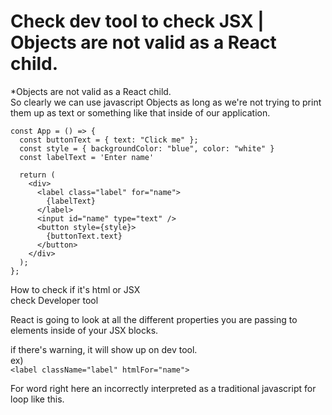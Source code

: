 # Check dev tool to check JSX | Objects are not valid as a React child.

*Objects are not valid as a React child.      
So clearly we can use javascript Objects as long as we're not trying to print them up as text or something like that inside of our application.    

```
const App = () => {
  const buttonText = { text: "Click me" };
  const style = { backgroundColor: "blue", color: "white" }
  const labelText = 'Enter name'

  return (
    <div>
      <label class="label" for="name">
        {labelText}
      </label>
      <input id="name" type="text" />
      <button style={style}>
        {buttonText.text}
      </button>
    </div>
  );
};
```    

How to check if it's html or JSX    
check Developer tool    
    
React is going to look at all the different properties you are passing to elements inside of your JSX blocks.    
     
if there's warning, it will show up on dev tool.    
ex)     
```<label className="label" htmlFor="name">```

For word right here an incorrectly interpreted as a traditional javascript for loop like this.
